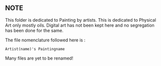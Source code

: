 ## NOTE

This folder is dedicated to Painting by artists. This is dedicated to Physical Art only mostly oils. Digital art has not been kept here and no segregation has been done for the same. 

The file nomenclature followed here is :

`Artist(name)'s Paintingname`

Many files are yet to be renamed!